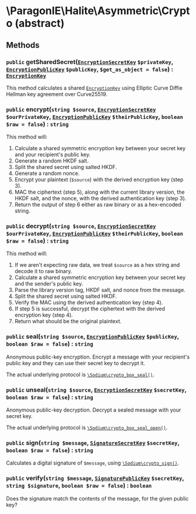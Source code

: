 # \ParagonIE\Halite\Asymmetric\Crypto (abstract)

## Methods

### `public` getSharedSecret([`EncryptionSecretKey`](EncryptionSecretKey.md) `$privateKey`, [`EncryptionPublicKey`](EncryptionPublicKey.md) `$publicKey`, `$get_as_object = false`) : [`EncryptionKey`](../Symmetric/EncryptionKey.md)

This method calculates a shared [`EncryptionKey`](../Symmetric/EncryptionKey.md)
using Elliptic Curve Diffie Hellman key agreement over Curve25519.

### `public` encrypt(`string $source`, [`EncryptionSecretKey`](EncryptionSecretKey.md) `$ourPrivateKey`, [`EncryptionPublicKey`](EncryptionPublicKey.md) `$theirPublicKey`, `boolean $raw = false`) : `string`

This method will:

1. Calculate a shared symmetric encryption key between your secret key and your 
   recipient's public key.
2. Generate a random HKDF salt.
3. Split the shared secret using salted HKDF.
4. Generate a random nonce.
5. Encrypt your plaintext (`$source`) with the derived encryption key (step 3).
6. MAC the ciphertext (step 5), along with the current library version, the HKDF 
   salt, and the nonce, with the derived authentication key (step 3).
7. Return the output of step 6 either as raw binary or as a hex-encoded string.

### `public` decrypt(`string $source`, [`EncryptionSecretKey`](EncryptionSecretKey.md) `$ourPrivateKey`, [`EncryptionPublicKey`](EncryptionPublicKey.md) `$theirPublicKey`, `boolean $raw = false`) : `string`

This method will:

1. If we aren't expecting raw data, we treat `$source` as a hex string and
   decode it to raw binary.
2. Calculate a shared symmetric encryption key between your secret key and the
   sender's public key.
3. Parse the library version tag, HKDF salt, and nonce from the message.
4. Split the shared secret using salted HKDF.
5. Verify the MAC using the derived authentication key (step 4).
6. If step 5 is successful, decrypt the ciphertext with the derived encryption 
   key (step 4).
7. Return what should be the original plaintext.

### `public` seal(`string $source`,  [`EncryptionPublicKey`](EncryptionPublicKey.md) `$publicKey`, `boolean $raw = false`) : `string`

Anonymous public-key encryption. Encrypt a message with your recipient's public
key and they can use their secret key to decrypt it.

The actual underlying protocol is [`\Sodium\crypto_box_seal()`](https://paragonie.com/book/pecl-libsodium/read/08-advanced.md#crypto-box-seal).

### `public` unseal(`string $source`, [`EncryptionSecretKey`](EncryptionSecretKey.md) `$secretKey`, `boolean $raw = false`) : `string`

Anonymous public-key decryption. Decrypt a sealed message with your secret key.

The actual underlying protocol is [`\Sodium\crypto_box_seal_open()`](https://paragonie.com/book/pecl-libsodium/read/08-advanced.md#crypto-box-seal).

### `public` sign(`string $message`, [`SignatureSecretKey`](SignatureSecretKey.md) `$secretKey`, `boolean $raw = false`) : `string`

Calculates a digital signature of `$message`, using [`\Sodium\crypto_sign()`](https://paragonie.com/book/pecl-libsodium/read/05-publickey-crypto.md#crypto-sign).

### `public` verify(`string $message`, [`SignaturePublicKey`](SignaturePublicKey.md) `$secretKey`, `string $signature`, `boolean $raw = false`) : `boolean`

Does the signature match the contents of the message, for the given public key?
